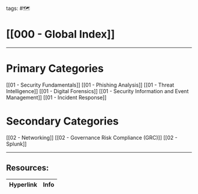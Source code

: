 tags: #🗺

# [[000 - Global Index]]  

***
# Primary Categories

[[01 - Security Fundamentals]]
[[01 - Phishing Analysis]]
[[01 - Threat Intelligence]]
[[01 - Digital Forensics]]
[[01 - Security Information and Event Management]]
[[01 - Incident Response]]

# Secondary Categories

[[02 - Networking]]
[[02 - Governance Risk Compliance (GRC)]]
[[02 - Splunk]]


---
## Resources:

| Hyperlink | Info |
| --------- | ---- |
